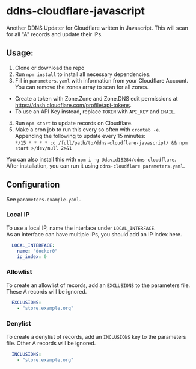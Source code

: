# ddns-cloudflare-javascript
Another DDNS Updater for Cloudflare written in Javascript.
This will scan for all "A" records and update their IPs.

## Usage:
1. Clone or download the repo
2. Run `npm install` to install all necessary dependencies.
3. Fill in `parameters.yaml` with information from your Cloudflare Account. You can remove the zones array to scan for all zones.
  * Create a token with Zone.Zone and Zone.DNS edit permissions at https://dash.cloudflare.com/profile/api-tokens.
  * To use an API Key instead, replace `TOKEN` with `API_KEY` and `EMAIL`.
4. Run `npm start` to update records on Cloudflare.
5. Make a cron job to run this every so often with `crontab -e`.  
   Appending the following to update every 15 minutes:  
   `*/15 * * * * cd /full/path/to/ddns-cloudflare-javascript/ && npm start >/dev/null 2>&1`

You can also install this with `npm i -g @david18284/ddns-cloudflare`.  
After installation, you can run it using `ddns-cloudflare parameters.yaml`.

## Configuration
See `parameters.example.yaml`.

### Local IP
To use a local IP, name the interface under `LOCAL_INTERFACE`.  
As an interface can have multiple IPs, you should add an IP index here.
```yaml
  LOCAL_INTERFACE:
    name: "docker0"
    ip_index: 0
```

### Allowlist
To create an allowlist of records, add an `EXCLUSIONS` to the parameters file. These A records will be ignored.
```yaml
  EXCLUSIONS:
    - "store.example.org"
```

### Denylist
To create a denylist of records, add an `INCLUSIONS` key to the parameters file. Other A records will be ignored.
```yaml
  INCLUSIONS:
    - "store.example.org"
```
